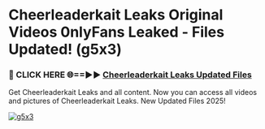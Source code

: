 # Cheerleaderkait Leaks Original Videos 0nlyFans Leaked - Files Updated! (g5x3)

<h3>🔴 CLICK HERE 🌐==►► <a href="https://tinyurl.com/4seja8ks" rel="nofollow">Cheerleaderkait Leaks Updated Files</a></h3>

Get Cheerleaderkait Leaks and all content. Now you can access all videos and pictures of Cheerleaderkait Leaks. New Updated Files 2025!

[![g5x3](https://i.imgur.com/EWjZXRe.gif)](https://tinyurl.com/4seja8ks)
